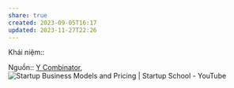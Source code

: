 ```yaml
---
share: true
created: 2023-09-05T16:17
updated: 2023-11-27T22:26
---
```


Khái niệm:: 

Nguồn:: [Y Combinator](../../../%CE%9E%20Ngu%E1%BB%93n/Y%20Combinator.md), ![Startup Business Models and Pricing | Startup School - YouTube](https://youtu.be/oWZbWzAyHAE?si=KOV5J4cCtuDA-Yk8)
